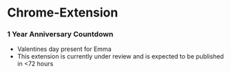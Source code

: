 # Chrome-Extension

### 1 Year Anniversary Countdown ###
- Valentines day present for Emma
- This extension is currently under review and is expected to be published in <72 hours
